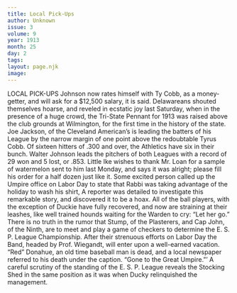 ```yaml
---
title: Local Pick-Ups
author: Unknown
issue: 3
volume: 9
year: 1913
month: 25
day: 2
tags:
layout: page.njk
image:
---
```

LOCAL PICK-UPS    Johnson now rates himself with Ty Cobb, as a money-getter, and will ask for a $12,500 salary, it is said.       Delawareans shouted themselves hoarse, and reveled in ecstatic joy last Saturday, when in the presence of a huge crowd, the Tri-State Pennant for 1913 was raised above the club grounds at Wilmington, for the first time in the history of the state.      Joe Jackson, of the Cleveland American’s is leading the batters of his League by the narrow margin of one point above the redoubtable Tyrus Cobb.       Of sixteen hitters of .300 and over, the Athletics have six in their bunch.       Walter Johnson leads the pitchers of both Leagues with a record of 29 won and 5 lost, or .853.       Little Ike wishes to thank Mr. Loan for a sample of watermelon sent to him last Monday, and says it was alright; please fill his order for a half dozen just like it.       Some excited person called up the Umpire office on Labor Day to state that Rabbi was taking advantage of the holiday to wash his shirt, A reporter was detailed to investigate this remarkable story, and discovered it to be a hoax.       All of the ball players, with the exception of Duckie have fully recovered, and now are straining at their leashes, like well trained hounds waiting for the Warden to cry: “Let her go.”       There is no truth in the rumor that Stump, of the Plasterers, and Cap John, of the Ninth, are to meet and play a game of checkers to determine the E. S. P. League Championship.       After their strenuous efforts on Labor Day the Band, headed by Prof. Wiegandt, will enter upon a well-earned vacation.       “Red” Donahue, an old time baseball man is dead, and a local newspaper referred to his death under the caption. “Gone to the Great Umpire.”’      A careful scrutiny of the standing of the E. S. P. League reveals the Stocking Shed in the same position as it was when Ducky relinquished the management. 
